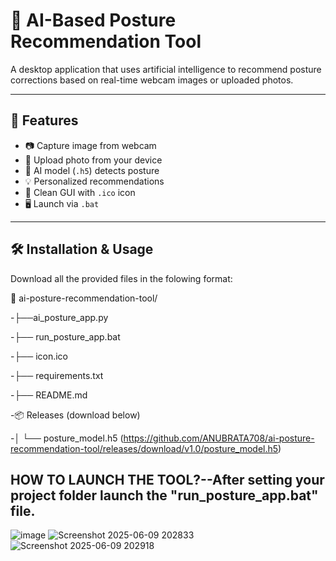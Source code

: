 # 🤖 AI-Based Posture Recommendation Tool

A desktop application that uses artificial intelligence to recommend posture corrections based on real-time webcam images or uploaded photos.

---

## 📌 Features

- 📷 Capture image from webcam
- 📁 Upload photo from your device
- 🧠 AI model (`.h5`) detects posture
- 💡 Personalized recommendations
- 🎨 Clean GUI with `.ico` icon
- 🖥️ Launch via `.bat` 

---

## 🛠️ Installation & Usage
Download all the provided files in the folowing format:

📁 ai-posture-recommendation-tool/

-├──ai_posture_app.py

-├── run_posture_app.bat

-├── icon.ico

-├── requirements.txt

-├── README.md

-📦 Releases (download below)

-│ └── posture_model.h5 (https://github.com/ANUBRATA708/ai-posture-recommendation-tool/releases/download/v1.0/posture_model.h5)

## HOW TO LAUNCH THE TOOL?--After setting your project folder launch the "run_posture_app.bat" file.


  ![image](https://github.com/user-attachments/assets/c148646c-aac0-4d6d-bda0-96dbc68baca0)
  ![Screenshot 2025-06-09 202833](https://github.com/user-attachments/assets/2583ed97-b079-47a3-8d23-ee12eef3511e)
  ![Screenshot 2025-06-09 202918](https://github.com/user-attachments/assets/8a9e75ab-ed75-4600-b583-26e7555aabf0)









